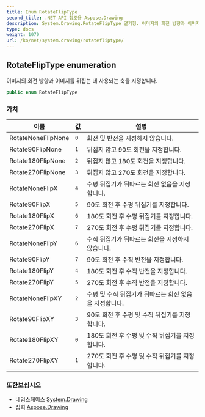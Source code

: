 ```yaml
---
title: Enum RotateFlipType
second_title: .NET API 참조용 Aspose.Drawing
description: System.Drawing.RotateFlipType 열거형. 이미지의 회전 방향과 이미지를 뒤집는 데 사용되는 축을 지정합니다.
type: docs
weight: 1070
url: /ko/net/system.drawing/rotatefliptype/
---
```

## RotateFlipType enumeration

이미지의 회전 방향과 이미지를 뒤집는 데 사용되는 축을 지정합니다.

```csharp
public enum RotateFlipType
```

### 가치

| 이름 | 값 | 설명 |
| --- | --- | --- |
| RotateNoneFlipNone | `0` | 회전 및 반전을 지정하지 않습니다. |
| Rotate90FlipNone | `1` | 뒤집지 않고 90도 회전을 지정합니다. |
| Rotate180FlipNone | `2` | 뒤집지 않고 180도 회전을 지정합니다. |
| Rotate270FlipNone | `3` | 뒤집지 않고 270도 회전을 지정합니다. |
| RotateNoneFlipX | `4` | 수평 뒤집기가 뒤따르는 회전 없음을 지정합니다. |
| Rotate90FlipX | `5` | 90도 회전 후 수평 뒤집기를 지정합니다. |
| Rotate180FlipX | `6` | 180도 회전 후 수평 뒤집기를 지정합니다. |
| Rotate270FlipX | `7` | 270도 회전 후 수평 뒤집기를 지정합니다. |
| RotateNoneFlipY | `6` | 수직 뒤집기가 뒤따르는 회전을 지정하지 않습니다. |
| Rotate90FlipY | `7` | 90도 회전 후 수직 반전을 지정합니다. |
| Rotate180FlipY | `4` | 180도 회전 후 수직 반전을 지정합니다. |
| Rotate270FlipY | `5` | 270도 회전 후 수직 반전을 지정합니다. |
| RotateNoneFlipXY | `2` | 수평 및 수직 뒤집기가 뒤따르는 회전 없음을 지정합니다. |
| Rotate90FlipXY | `3` | 90도 회전 후 수평 및 수직 뒤집기를 지정합니다. |
| Rotate180FlipXY | `0` | 180도 회전 후 수평 및 수직 뒤집기를 지정합니다. |
| Rotate270FlipXY | `1` | 270도 회전 후 수평 및 수직 뒤집기를 지정합니다. |

### 또한보십시오

* 네임스페이스 [System.Drawing](../../system.drawing/)
* 집회 [Aspose.Drawing](../../)


